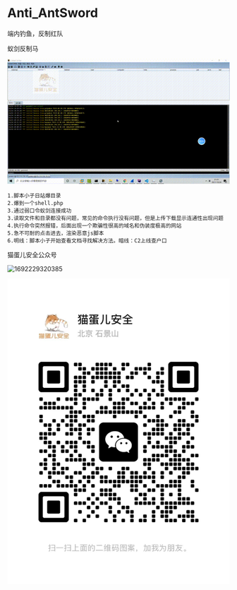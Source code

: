 # Anti_AntSword

端内钓鱼，反制红队

蚁剑反制马

![1690738879023](image/README/1690738879023.png)

```
1.脚本小子日站爆目录
2.爆到一个shell.php
3.通过弱口令蚁剑连接成功
3.读取文件和目录都没有问题，常见的命令执行没有问题，但是上传下载显示连通性出现问题
4.执行命令突然报错，后面出现一个欺骗性很高的域名和伪装度极高的网站
5.急不可耐的点击进去，渲染恶意js脚本
6.明线：脚本小子开始查看文档寻找解决方法。暗线：C2上线查户口
```

猫蛋儿安全公众号

![1692229320385](image/README/1692229320385.png)

![1690737748898](image/README/1690737748898.png)
